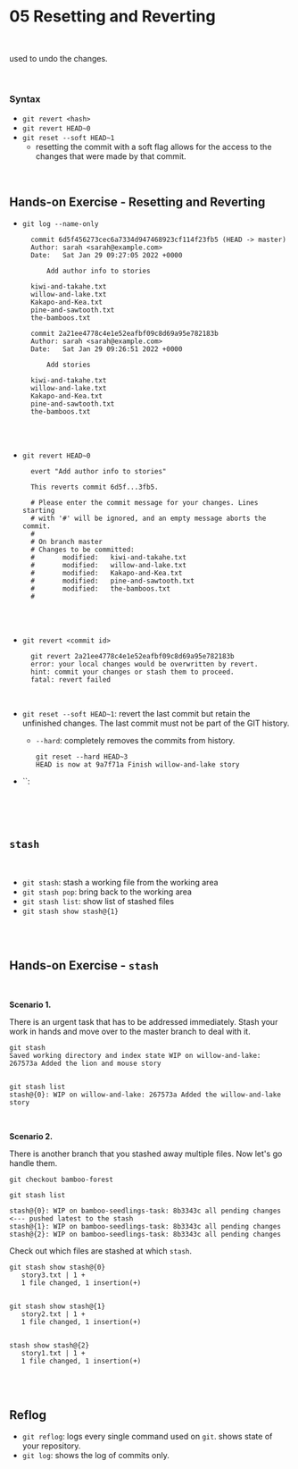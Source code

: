 # 05 Resetting and Reverting

<br>

used to undo the changes.

<br>

### Syntax

- `git revert <hash>`
- `git revert HEAD~0`
- `git reset --soft HEAD~1`
  - resetting the commit with a soft flag allows for the access to the changes that were made by that commit.

<br>

## Hands-on Exercise - Resetting and Reverting

- `git log --name-only`

        commit 6d5f456273cec6a7334d947468923cf114f23fb5 (HEAD -> master)
        Author: sarah <sarah@example.com>
        Date:   Sat Jan 29 09:27:05 2022 +0000

            Add author info to stories

        kiwi-and-takahe.txt
        willow-and-lake.txt
        Kakapo-and-Kea.txt
        pine-and-sawtooth.txt
        the-bamboos.txt

        commit 2a21ee4778c4e1e52eafbf09c8d69a95e782183b
        Author: sarah <sarah@example.com>
        Date:   Sat Jan 29 09:26:51 2022 +0000

            Add stories

        kiwi-and-takahe.txt
        willow-and-lake.txt
        Kakapo-and-Kea.txt
        pine-and-sawtooth.txt
        the-bamboos.txt


<br>
<br>

- `git revert HEAD~0`

        evert "Add author info to stories"

        This reverts commit 6d5f...3fb5.

        # Please enter the commit message for your changes. Lines starting
        # with '#' will be ignored, and an empty message aborts the commit.
        #
        # On branch master
        # Changes to be committed:
        #       modified:   kiwi-and-takahe.txt
        #       modified:   willow-and-lake.txt
        #       modified:   Kakapo-and-Kea.txt
        #       modified:   pine-and-sawtooth.txt
        #       modified:   the-bamboos.txt
        #

<br>
<br>

- `git revert <commit id>`

        git revert 2a21ee4778c4e1e52eafbf09c8d69a95e782183b
        error: your local changes would be overwritten by revert.
        hint: commit your changes or stash them to proceed.
        fatal: revert failed

<br>

- `git reset --soft HEAD~1`: revert the last commit but retain the unfinished changes. The last commit must not be part of the GIT history.
  - `--hard`: completely removes the commits from history. 

        git reset --hard HEAD~3
        HEAD is now at 9a7f71a Finish willow-and-lake story

- ``: 

<br>
<br>
<br>

## `stash`

<br>

- `git stash`: stash a working file from the working area
- `git stash pop`: bring back to the working area
- `git stash list`: show list of stashed files
- `git stash show stash@{1}`

<br>
<br>

## Hands-on Exercise - `stash`

<br>

**Scenario 1.**

There is an urgent task that has to be addressed immediately. Stash your work in hands and move over to the master branch to deal with it.

    git stash
    Saved working directory and index state WIP on willow-and-lake: 267573a Added the lion and mouse story


    git stash list
    stash@{0}: WIP on willow-and-lake: 267573a Added the willow-and-lake story

<br>

**Scenario 2.**

There is another branch that you stashed away multiple files. Now let's go handle them.

    git checkout bamboo-forest

    git stash list

    stash@{0}: WIP on bamboo-seedlings-task: 8b3343c all pending changes      <--- pushed latest to the stash
    stash@{1}: WIP on bamboo-seedlings-task: 8b3343c all pending changes
    stash@{2}: WIP on bamboo-seedlings-task: 8b3343c all pending changes

Check out which files are stashed at which `stash`.

    git stash show stash@{0}
       story3.txt | 1 +
       1 file changed, 1 insertion(+)
    

    git stash show stash@{1}
       story2.txt | 1 +
       1 file changed, 1 insertion(+)
    

    stash show stash@{2}
       story1.txt | 1 +
       1 file changed, 1 insertion(+)


<br>
<br>

## Reflog 

- `git reflog`: logs every single command used on `git`. shows state of your repository. 
- `git log`: shows the log of commits only.